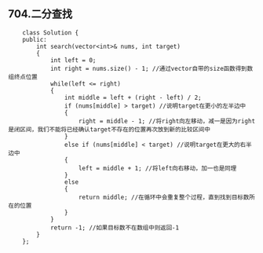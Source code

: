 ## 704.二分查找
        
        class Solution {
        public:
            int search(vector<int>& nums, int target) 
            {
                int left = 0;
                int right = nums.size() - 1; //通过vector自带的size函数得到数组终点位置
                while(left <= right)
                {
                    int middle = left + (right - left) / 2;
                    if (nums[middle] > target) //说明target在更小的左半边中
                    {
                        right = middle - 1; //将right向左移动，减一是因为right是闭区间，我们不能将已经确认target不存在的位置再次放到新的比较区间中
                    }
                    else if (nums[middle] < target) //说明target在更大的右半边中
                    {
                        left = middle + 1; //将left向右移动，加一也是同理
                    }
                    else
                    {
                        return middle; //在循环中会重复整个过程，直到找到目标数所在的位置
                    }
                }
                return -1; //如果目标数不在数组中则返回-1
            }
        };
